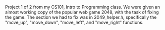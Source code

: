 Project 1 of 2 from my CS101, Intro to Programming class. We were given an almost working copy of the popular web game 2048, with the task of fixing the game. The section we had to fix was in 2049_helper.h, specifically the "move_up", "move_down", "move_left", and "move_right" functions.
